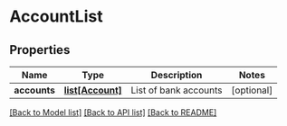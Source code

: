 # AccountList

## Properties
Name | Type | Description | Notes
------------ | ------------- | ------------- | -------------
**accounts** | [**list[Account]**](Account.md) | List of bank accounts | [optional] 

[[Back to Model list]](../README.md#documentation-for-models) [[Back to API list]](../README.md#documentation-for-api-endpoints) [[Back to README]](../README.md)


